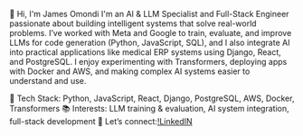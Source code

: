 👋 Hi, I'm James Omondi
I'm an AI & LLM Specialist and Full-Stack Engineer passionate about building intelligent systems that solve real-world problems. I’ve worked with Meta and Google to train, evaluate, and improve LLMs for code generation (Python, JavaScript, SQL), and I also integrate AI into practical applications like medical ERP systems using Django, React, and PostgreSQL. I enjoy experimenting with Transformers, deploying apps with Docker and AWS, and making complex AI systems easier to understand and use.

🔧 Tech Stack: Python, JavaScript, React, Django, PostgreSQL, AWS, Docker, Transformers
📚 Interests: LLM training & evaluation, AI system integration, full-stack development
🔗 Let’s connect:[!LinkedIN](https://linkedin.com/in/otieno-james-243ba0199)


<!---
Omondi-otieno/Omondi-otieno is a ✨ special ✨ repository because its `README.md` (this file) appears on your GitHub profile.
You can click the Preview link to take a look at your changes.
--->
